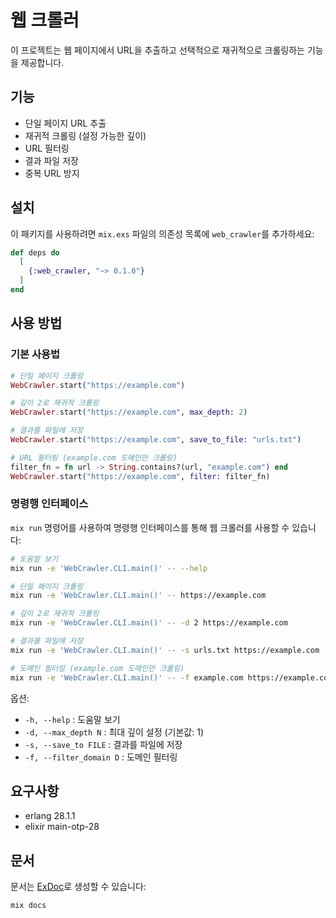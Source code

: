 # 웹 크롤러

이 프로젝트는 웹 페이지에서 URL을 추출하고 선택적으로 재귀적으로 크롤링하는 기능을 제공합니다.

## 기능

- 단일 페이지 URL 추출
- 재귀적 크롤링 (설정 가능한 깊이)
- URL 필터링
- 결과 파일 저장
- 중복 URL 방지

## 설치

이 패키지를 사용하려면 `mix.exs` 파일의 의존성 목록에 `web_crawler`를 추가하세요:

```elixir
def deps do
  [
    {:web_crawler, "~> 0.1.0"}
  ]
end
```

## 사용 방법

### 기본 사용법

```elixir
# 단일 페이지 크롤링
WebCrawler.start("https://example.com")

# 깊이 2로 재귀적 크롤링
WebCrawler.start("https://example.com", max_depth: 2)

# 결과를 파일에 저장
WebCrawler.start("https://example.com", save_to_file: "urls.txt")

# URL 필터링 (example.com 도메인만 크롤링)
filter_fn = fn url -> String.contains?(url, "example.com") end
WebCrawler.start("https://example.com", filter: filter_fn)
```

### 명령행 인터페이스

`mix run` 명령어를 사용하여 명령행 인터페이스를 통해 웹 크롤러를 사용할 수 있습니다:

```bash
# 도움말 보기
mix run -e 'WebCrawler.CLI.main()' -- --help

# 단일 페이지 크롤링
mix run -e 'WebCrawler.CLI.main()' -- https://example.com

# 깊이 2로 재귀적 크롤링
mix run -e 'WebCrawler.CLI.main()' -- -d 2 https://example.com

# 결과를 파일에 저장
mix run -e 'WebCrawler.CLI.main()' -- -s urls.txt https://example.com

# 도메인 필터링 (example.com 도메인만 크롤링)
mix run -e 'WebCrawler.CLI.main()' -- -f example.com https://example.com
```

옵션:
- `-h, --help` : 도움말 보기
- `-d, --max_depth N` : 최대 깊이 설정 (기본값: 1)
- `-s, --save_to FILE` : 결과를 파일에 저장
- `-f, --filter_domain D` : 도메인 필터링

## 요구사항

- erlang 28.1.1
- elixir main-otp-28

## 문서

문서는 [ExDoc](https://github.com/elixir-lang/ex_doc)로 생성할 수 있습니다:

```bash
mix docs
```

